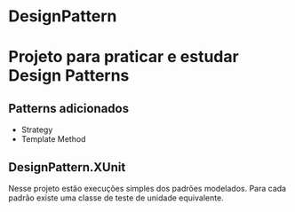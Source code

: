 # DesignPattern
# Projeto para praticar e estudar Design Patterns
## Patterns adicionados
* Strategy
* Template Method

## DesignPattern.XUnit
Nesse projeto estão execuções simples dos padrões modelados.
Para cada padrão existe uma classe de teste de unidade equivalente.